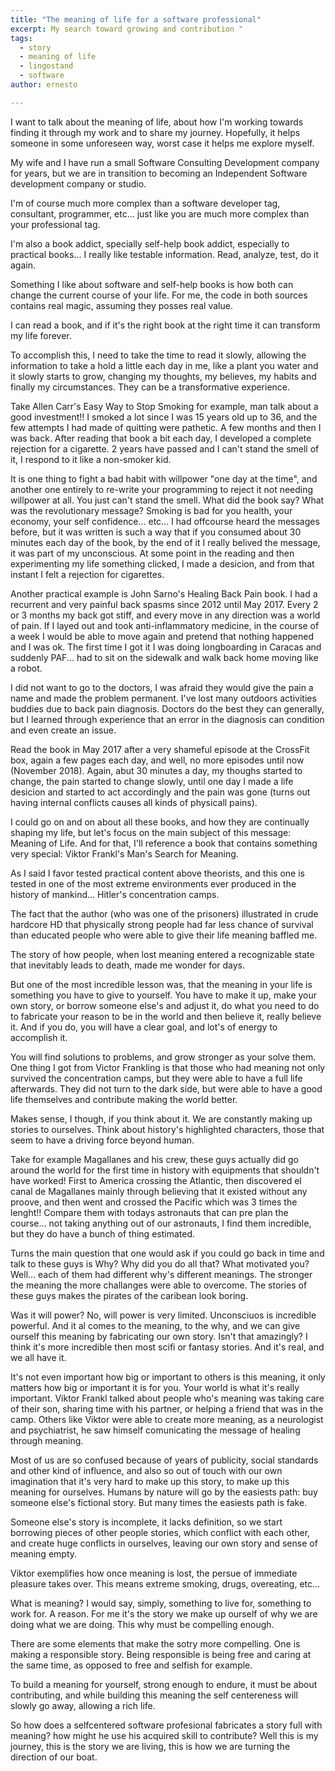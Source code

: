 ```yaml
---
title: "The meaning of life for a software professional"
excerpt: My search toward growing and contribution "
tags: 
  - story
  - meaning of life
  - lingostand
  - software
author: ernesto

---
```


I want to talk about the meaning of life, about how I'm working towards finding it through my work and to share my journey. Hopefully, it helps someone in some unforeseen way, worst case it helps me explore myself.

My wife and I have run a small Software Consulting Development company for years, but we are in transition to becoming an Independent Software development company or studio. 

I'm of course much more complex than a software developer tag, consultant, programmer, etc... just like you are much more complex than your professional tag. 

I'm also a book addict, specially self-help book addict, especially to practical books...  I really like testable information. Read, analyze, test, do it again.

Something I like about software and self-help books is how both can change the current course of your life. For me, the code in both sources contains real magic, assuming they posses real value.

I can read a book, and if it's the right book at the right time it can transform my life forever. 

To accomplish this, I need to take the time to read it slowly, allowing the information to take a hold a little each day in me, like a plant you water and it slowly starts to grow, changing my thoughts, my believes, my habits and finally my circumstances. They can be a transformative experience.

Take Allen Carr's Easy Way to Stop Smoking for example, man talk about a good investment!! I smoked a lot since I was 15 years old up to 36, and the few attempts I had made of quitting were pathetic. A few months and then I was back. After reading that book a bit each day, I developed a complete rejection for a cigarette. 2 years have passed and I can't stand the smell of it, I respond to it like a non-smoker kid. 

It is one thing to fight a bad habit with willpower "one day at the time", and another one entirely to re-write your programming to reject it not needing willpower at all. You just can't stand the smell. What did the book say? What was the revolutionary message? Smoking is bad for you health, your economy, your self confidence... etc... I had offcourse heard the messages before, but it was written is such a way that if you consumed about 30 minutes each day of the book, by the end of it I really belived the message, it was part of my unconscious. At some point in the reading and then experimenting my life something clicked, I made a desicion, and from that instant I felt a rejection for cigarettes. 

Another practical example is John Sarno's Healing Back Pain book. I had a recurrent and very painful back spasms since 2012 until May 2017. Every 2 or 3 months my back got stiff, and every move in any direction was a world of pain. If I layed out and took anti-inflammatory medicine, in the course of a week I would be able to move again and pretend that nothing happened and I was ok. The first time I got it I was doing longboarding in Caracas and suddenly PAF... had to sit on the sidewalk and walk back home moving like a robot. 

I did not want to go to the doctors, I was afraid they would give the pain a name and made the problem permanent. I've lost many outdoors activities buddies due to back pain diagnosis. Doctors do the best they can generally, but I learned through experience that an error in the diagnosis can condition and even create an issue.

Read the book in May 2017 after a very shameful episode at the CrossFit box, again a few pages each day, and well, no more episodes until now (November 2018). Again, abut 30 minutes a day, my thoughs started to change, the pain started to change slowly, until one day I made a life desicion and started to act accordingly and the pain was gone (turns out having internal conflicts causes all kinds of physicall pains).

I could go on and on about all these books, and how they are continually shaping my life, but let's focus on the main subject of this message: Meaning of Life. And for that, I'll reference a book that contains something very special: Viktor Frankl's Man's Search for Meaning.

As I said I favor tested practical content above theorists, and this one is tested in one of the most extreme environments ever produced in the history of mankind... Hitler's concentration camps. 

The fact that the author (who was one of the prisoners) illustrated in crude hardcore HD that physically strong people had far less chance of survival than educated people who were able to give their life meaning baffled me.

The story of how people, when lost meaning entered a recognizable state that inevitably leads to death, made me wonder for days.

But one of the most incredible lesson was, that the meaning in your life is something you have to give to yourself. You have to make it up, make your own story, or borrow someone else's and adjust it, do what you need to do to fabricate your reason to be in the world and then believe it, really believe it. And if you do, you will have a clear goal, and lot's of energy to accomplish it.

You will find solutions to problems, and grow stronger as your solve them. One thing I got from Victor Frankling is that those who had meaning not only survived the concentration camps, but they were able to have a full life afterwards. They did not turn to the dark side, but were able to have a good life themselves and contribute making the world better.

Makes sense, I though, if you think about it. We are constantly making up stories to ourselves. Think about history's highlighted characters, those that seem to have a driving force beyond human. 

Take for example Magallanes and his crew, these guys actually did go around the world for the first time in history with equipments that shouldn't have worked! First to America crossing the Atlantic, then discovered el canal de Magallanes mainly through believing that it existed without any proove, and then went and crossed the Pacific which was 3 times the lenght!! Compare them with todays astronauts that can pre plan the course... not taking anything out of our astronauts, I find them incredible, but they do have a bunch of thing estimated.

Turns the main question that one would ask if you could go back in time and talk to these guys is Why? Why did you do all that? What motivated you? Well... each of them had different why's different meanings. The stronger the meaning the more challanges were able to overcome. The stories of these guys makes the pirates of the caribean look boring.

Was it will power? No, will power is very limited. Unconsciuos is incredible powerful. And it al comes to the meaning, to the why, and we can give ourself this meaning by fabricating our own story. Isn't that amazingly? I think it's more incredible then most scifi or fantasy stories. And it's real, and we all have it.

It's not even important how big or important to others is this meaning, it only matters how big or important it is for you. Your world is what it's really important. Viktor Frankl talked about people who's meaning was taking care of their son, sharing time with his partner, or helping a friend that was in the camp. Others like Viktor were able to create more meaning, as a neurologist and psychiatrist, he saw himself comunicating the message of healing through meaning.

Most of us are so confused because of years of publicity, social standards and other kind of influence, and also so out of touch with our own imagination that it's very hard to make up this story, to make up this meaning for ourselves. Humans by nature will go by the easiests path: buy someone else's fictional story. But many times the easiests path is fake.

Someone else's story is incomplete, it lacks definition, so we start borrowing pieces of other people stories, which conflict with each other, and create huge conflicts in ourselves, leaving our own story and sense of meaning empty.

Viktor exemplifies how once meaning is lost, the persue of immediate pleasure takes over. This means extreme smoking, drugs, overeating, etc...

What is meaning? I would say, simply, something to live for, something to work for. A reason. For me it's the story we make up ourself of why we are doing what we are doing. This why must be compelling enough.

There are some elements that make the sotry more compelling. One is making a responsible story. Being responsible is being free and caring at the same time, as opposed to free and selfish for example.

To build a meaning for yourself, strong enough to endure, it must be about contributing, and while building this meaning the self centereness will slowly go away, allowing a rich life.

So how does a selfcentered software profesional fabricates a story full with meaning? how might he use his acquired skill to contribute? Well this is my journey, this is the story we are living, this is how we are turning the direction of our boat.











